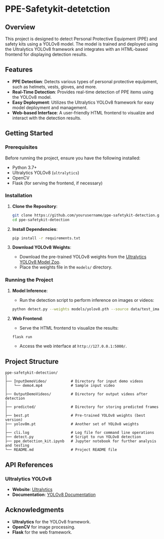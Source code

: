 # PPE-Safetykit-detetction


## Overview

This project is designed to detect Personal Protective Equipment (PPE) and safety kits using a YOLOv8 model. The model is trained and deployed using the Ultralytics YOLOv8 framework and integrates with an HTML-based frontend for displaying detection results.

## Features

- **PPE Detection**: Detects various types of personal protective equipment, such as helmets, vests, gloves, and more.
- **Real-Time Detection**: Provides real-time detection of PPE items using the YOLOv8 model.
- **Easy Deployment**: Utilizes the Ultralytics YOLOv8 framework for easy model deployment and management.
- **Web-based Interface**: A user-friendly HTML frontend to visualize and interact with the detection results.

## Getting Started

### Prerequisites

Before running the project, ensure you have the following installed:

- Python 3.7+
- Ultralytics YOLOv8 (`ultralytics`)
- OpenCV
- Flask (for serving the frontend, if necessary)

### Installation

1. **Clone the Repository**:
    ```bash
    git clone https://github.com/yourusername/ppe-safetykit-detection.git
    cd ppe-safetykit-detection
    ```

2. **Install Dependencies**:
    ```bash
    pip install -r requirements.txt
    ```

3. **Download YOLOv8 Weights**:
    - Download the pre-trained YOLOv8 weights from the [Ultralytics YOLOv8 Model Zoo](https://github.com/ultralytics/ultralytics#model-zoo).
    - Place the weights file in the `models/` directory.

### Running the Project

1. **Model Inference**:
    - Run the detection script to perform inference on images or videos:
    ```bash
    python detect.py --weights models/yolov8.pth --source data/test_images
    ```

2. **Web Frontend**:
    - Serve the HTML frontend to visualize the results:
    ```bash
    flask run
    ```
    - Access the web interface at `http://127.0.0.1:5000/`.

## Project Structure

```plaintext
ppe-safetykit-detection/
│
├── InputDemoVideo/           # Directory for input demo videos
│   └── demo4.mp4             # Sample input video
│
├── OutputDemoVideos/         # Directory for output videos after detection
│
├── predicted/                # Directory for storing predicted frames
│
├── best.pt                   # Pre-trained YOLOv8 weights (best version)
├── yolov8m.pt                # Another set of YOLOv8 weights
│
├── cli.log                   # Log file for command line operations
├── detect.py                 # Script to run YOLOv8 detection
├── ppe_detection_kit.ipynb   # Jupyter notebook for further analysis and testing
└── README.md                 # Project README file

```

## API References

### Ultralytics YOLOv8

- **Website**: [Ultralytics](https://ultralytics.com)
- **Documentation**: [YOLOv8 Documentation](https://docs.ultralytics.com)



## Acknowledgments

- **Ultralytics** for the YOLOv8 framework.
- **OpenCV** for image processing.
- **Flask** for the web framework.

